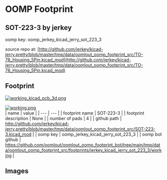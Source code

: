 # OOMP Footprint  
## SOT-223-3  by jerkey  
  
oomp key: oomp_jerkey_kicad_jerry_sot_223_3  
  
source repo at: [http://github.com/jerkey/kicad-jerry.pretty/blob/master/tmp/data/oomlout_oomp_footprint_src/TO-78_Housing_5Pin.kicad_mod](http://github.com/jerkey/kicad-jerry.pretty/blob/master/tmp/data/oomlout_oomp_footprint_src/TO-78_Housing_5Pin.kicad_mod)  
## Footprint  
  
[![working_kicad_pcb_3d.png](working_kicad_pcb_3d_600.png)](working_kicad_pcb_3d.png)  
  
[![working.png](working_600.png)](working.png)  
| name | value | 
| --- | --- | 
| footprint name | SOT-223-3 | 
| footprint description | None | 
| number of pads | 4 | 
| github path | http://github.com/jerkey/kicad-jerry.pretty/blob/master/tmp/data/oomlout_oomp_footprint_src/SOT-223-3.kicad_mod | 
| oomp key | oomp_jerkey_kicad_jerry_sot_223_3 | 
| oomp bot github | https://github.com/oomlout/oomlout_oomp_footprint_bot/tree/main/tmp/data/oomlout_oomp_footprint_src/footprints/jerkey_kicad_jerry_sot_223_3/working | 
## Images  
